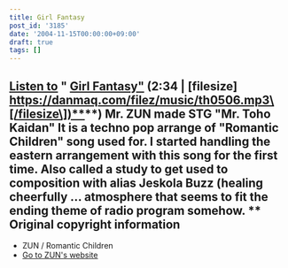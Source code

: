 ```yaml
---
title: Girl Fantasy
post_id: '3185'
date: '2004-11-15T00:00:00+09:00'
draft: true
tags: []
---
```


## [Listen to](https://danmaq.com/filez/music/th0506.mp3) " [Girl Fantasy"](https://danmaq.com/filez/music/th0506.mp3) (2:34 | \[filesize\] [https://danmaq.com/filez/music/th0506.mp3\[/filesize\])**](https://danmaq.com/filez/music/th0506.mp3[/filesize])**) Mr. ZUN made STG "Mr. Toho Kaidan" It is a techno pop arrange of "Romantic Children" song used for. I started handling the eastern arrangement with this song for the first time. Also called a study to get used to composition with alias Jeskola Buzz (healing cheerfully ... atmosphere that seems to fit the ending theme of radio program somehow. ** Original copyright information

*   ZUN / Romantic Children
*   [Go to ZUN's website](http://www16.big.or.jp/%7Ezun/)
